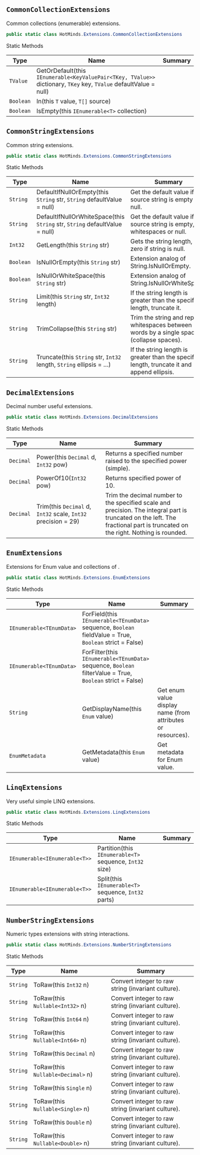 ## `CommonCollectionExtensions`

Common collections (enumerable) extensions.
```csharp
public static class HotMinds.Extensions.CommonCollectionExtensions

```

Static Methods

| Type | Name | Summary | 
| --- | --- | --- | 
| `TValue` | GetOrDefault(this `IEnumerable<KeyValuePair<TKey, TValue>>` dictionary, `TKey` key, `TValue` defaultValue = null) |  | 
| `Boolean` | In(this `T` value, `T[]` source) |  | 
| `Boolean` | IsEmpty(this `IEnumerable<T>` collection) |  | 


## `CommonStringExtensions`

Common string extensions.
```csharp
public static class HotMinds.Extensions.CommonStringExtensions

```

Static Methods

| Type | Name | Summary | 
| --- | --- | --- | 
| `String` | DefaultIfNullOrEmpty(this `String` str, `String` defaultValue = null) | Get the default value if the source string is empty or null. | 
| `String` | DefaultIfNullOrWhiteSpace(this `String` str, `String` defaultValue = null) | Get the default value if the source string is empty, whitespaces or null. | 
| `Int32` | GetLength(this `String` str) | Gets the string length, or zero if string is null. | 
| `Boolean` | IsNullOrEmpty(this `String` str) | Extension analog of String.IsNullOrEmpty. | 
| `Boolean` | IsNullOrWhiteSpace(this `String` str) | Extension analog of String.IsNullOrWhiteSpace. | 
| `String` | Limit(this `String` str, `Int32` length) | If the string length is greater than the specified length, truncate it. | 
| `String` | TrimCollapse(this `String` str) | Trim the string and replace whitespaces between words by a single space (collapse spaces). | 
| `String` | Truncate(this `String` str, `Int32` length, `String` ellipsis = …) | If the string length is greater than the specified length, truncate it and append ellipsis. | 


## `DecimalExtensions`

Decimal number useful extensions.
```csharp
public static class HotMinds.Extensions.DecimalExtensions

```

Static Methods

| Type | Name | Summary | 
| --- | --- | --- | 
| `Decimal` | Power(this `Decimal` d, `Int32` pow) | Returns a specified number raised to the specified power (simple). | 
| `Decimal` | PowerOf10(`Int32` pow) | Returns specified power of 10. | 
| `Decimal` | Trim(this `Decimal` d, `Int32` scale, `Int32` precision = 29) | Trim the decimal number to the specified scale and precision. The integral part is truncated on the left.  The fractional part is truncated on the right. Nothing is rounded. | 


## `EnumExtensions`

Extensions for Enum value and collections of .
```csharp
public static class HotMinds.Extensions.EnumExtensions

```

Static Methods

| Type | Name | Summary | 
| --- | --- | --- | 
| `IEnumerable<TEnumData>` | ForField(this `IEnumerable<TEnumData>` sequence, `Boolean` fieldValue = True, `Boolean` strict = False) |  | 
| `IEnumerable<TEnumData>` | ForFilter(this `IEnumerable<TEnumData>` sequence, `Boolean` filterValue = True, `Boolean` strict = False) |  | 
| `String` | GetDisplayName(this `Enum` value) | Get enum value display name (from attributes or resources). | 
| `EnumMetadata` | GetMetadata(this `Enum` value) | Get metadata for Enum value. | 


## `LinqExtensions`

Very useful simple LINQ extensions.
```csharp
public static class HotMinds.Extensions.LinqExtensions

```

Static Methods

| Type | Name | Summary | 
| --- | --- | --- | 
| `IEnumerable<IEnumerable<T>>` | Partition(this `IEnumerable<T>` sequence, `Int32` size) |  | 
| `IEnumerable<IEnumerable<T>>` | Split(this `IEnumerable<T>` sequence, `Int32` parts) |  | 


## `NumberStringExtensions`

Numeric types extensions with string interactions.
```csharp
public static class HotMinds.Extensions.NumberStringExtensions

```

Static Methods

| Type | Name | Summary | 
| --- | --- | --- | 
| `String` | ToRaw(this `Int32` n) | Convert integer to raw string (invariant culture). | 
| `String` | ToRaw(this `Nullable<Int32>` n) | Convert integer to raw string (invariant culture). | 
| `String` | ToRaw(this `Int64` n) | Convert integer to raw string (invariant culture). | 
| `String` | ToRaw(this `Nullable<Int64>` n) | Convert integer to raw string (invariant culture). | 
| `String` | ToRaw(this `Decimal` n) | Convert integer to raw string (invariant culture). | 
| `String` | ToRaw(this `Nullable<Decimal>` n) | Convert integer to raw string (invariant culture). | 
| `String` | ToRaw(this `Single` n) | Convert integer to raw string (invariant culture). | 
| `String` | ToRaw(this `Nullable<Single>` n) | Convert integer to raw string (invariant culture). | 
| `String` | ToRaw(this `Double` n) | Convert integer to raw string (invariant culture). | 
| `String` | ToRaw(this `Nullable<Double>` n) | Convert integer to raw string (invariant culture). | 


